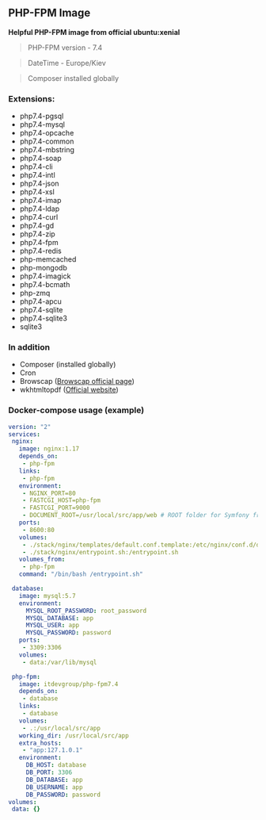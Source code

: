 ## PHP-FPM Image

 **Helpful PHP-FPM image from official ubuntu:xenial**
 >
 > PHP-FPM version - 7.4

 > DateTime - Europe/Kiev

 > Composer installed globally

### Extensions:

 * php7.4-pgsql
 * php7.4-mysql
 * php7.4-opcache
 * php7.4-common
 * php7.4-mbstring
 * php7.4-soap
 * php7.4-cli
 * php7.4-intl
 * php7.4-json
 * php7.4-xsl
 * php7.4-imap
 * php7.4-ldap
 * php7.4-curl
 * php7.4-gd
 * php7.4-zip
 * php7.4-fpm
 * php7.4-redis
 * php-memcached
 * php-mongodb
 * php7.4-imagick
 * php7.4-bcmath
 * php-zmq
 * php7.4-apcu
 * php7.4-sqlite
 * php7.4-sqlite3
 * sqlite3

### In addition

 * Composer (installed globally)
 * Cron
 * Browscap ([Browscap official page](http://browscap.org/))
 * wkhtmltopdf ([Official website](https://wkhtmltopdf.org/))
 
### Docker-compose usage (example)

```yaml
version: "2"
services:
 nginx:
   image: nginx:1.17
   depends_on:
    - php-fpm
   links:
    - php-fpm
   environment:
    - NGINX_PORT=80
    - FASTCGI_HOST=php-fpm
    - FASTCGI_PORT=9000
    - DOCUMENT_ROOT=/usr/local/src/app/web # ROOT folder for Symfony framework
   ports:
    - 8600:80
   volumes:
    - ./stack/nginx/templates/default.conf.template:/etc/nginx/conf.d/default.conf.template
    - ./stack/nginx/entrypoint.sh:/entrypoint.sh
   volumes_from:
    - php-fpm
   command: "/bin/bash /entrypoint.sh"

 database:
   image: mysql:5.7
   environment:
     MYSQL_ROOT_PASSWORD: root_password
     MYSQL_DATABASE: app
     MYSQL_USER: app
     MYSQL_PASSWORD: password
   ports:
    - 3309:3306
   volumes:
    - data:/var/lib/mysql

 php-fpm:
   image: itdevgroup/php-fpm7.4
   depends_on:
    - database
   links:
    - database
   volumes:
    - .:/usr/local/src/app
   working_dir: /usr/local/src/app
   extra_hosts:
    - "app:127.1.0.1"
   environment:
     DB_HOST: database
     DB_PORT: 3306
     DB_DATABASE: app
     DB_USERNAME: app
     DB_PASSWORD: password
volumes:
 data: {}
```
